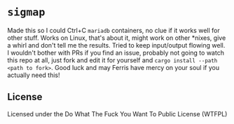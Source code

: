 # `sigmap`

Made this so I could Ctrl+C `mariadb` containers, no clue if it works well for
other stuff. Works on Linux, that's about it, might work on other *nixes, give a
whirl and don't tell me the results. Tried to keep input/output flowing well. I
wouldn't bother with PRs if you find an issue, probably not going to watch this
repo at all, just fork and edit it for yourself and `cargo install --path <path
to fork>`. Good luck and may Ferris have mercy on your soul if you actually need
this!

## License

Licensed under the Do What The Fuck You Want To Public License (WTFPL)